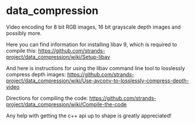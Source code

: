 data_compression
================

Video encoding for 8 bit RGB images, 16 bit grayscale depth images and possibly more.

Here you can find information for installing libav 9, which is required to compile this: https://github.com/strands-project/data_compression/wiki/Setup-libav

And here is instructions for using the libav command line tool to losslessly compress depth images: https://github.com/strands-project/data_compression/wiki/Use-avconv-to-losslessly-compress-depth-video

Directions for compiling the code: https://github.com/strands-project/data_compression/wiki/Compile-the-code

Any help with getting the c++ api up to shape is greatly appreciated!
